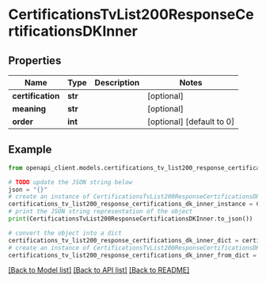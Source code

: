 # CertificationsTvList200ResponseCertificationsDKInner


## Properties

Name | Type | Description | Notes
------------ | ------------- | ------------- | -------------
**certification** | **str** |  | [optional] 
**meaning** | **str** |  | [optional] 
**order** | **int** |  | [optional] [default to 0]

## Example

```python
from openapi_client.models.certifications_tv_list200_response_certifications_dk_inner import CertificationsTvList200ResponseCertificationsDKInner

# TODO update the JSON string below
json = "{}"
# create an instance of CertificationsTvList200ResponseCertificationsDKInner from a JSON string
certifications_tv_list200_response_certifications_dk_inner_instance = CertificationsTvList200ResponseCertificationsDKInner.from_json(json)
# print the JSON string representation of the object
print(CertificationsTvList200ResponseCertificationsDKInner.to_json())

# convert the object into a dict
certifications_tv_list200_response_certifications_dk_inner_dict = certifications_tv_list200_response_certifications_dk_inner_instance.to_dict()
# create an instance of CertificationsTvList200ResponseCertificationsDKInner from a dict
certifications_tv_list200_response_certifications_dk_inner_from_dict = CertificationsTvList200ResponseCertificationsDKInner.from_dict(certifications_tv_list200_response_certifications_dk_inner_dict)
```
[[Back to Model list]](../README.md#documentation-for-models) [[Back to API list]](../README.md#documentation-for-api-endpoints) [[Back to README]](../README.md)


